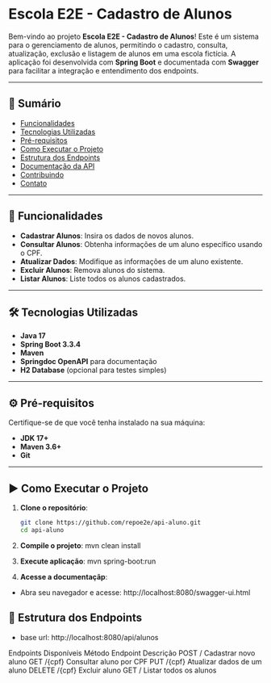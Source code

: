 # Escola E2E - Cadastro de Alunos

Bem-vindo ao projeto **Escola E2E - Cadastro de Alunos**! Este é um sistema para o gerenciamento de alunos, permitindo o cadastro, consulta, atualização, exclusão e listagem de alunos em uma escola fictícia. A aplicação foi desenvolvida com **Spring Boot** e documentada com **Swagger** para facilitar a integração e entendimento dos endpoints.

---

## 📖 Sumário

- [Funcionalidades](#funcionalidades)
- [Tecnologias Utilizadas](#tecnologias-utilizadas)
- [Pré-requisitos](#pré-requisitos)
- [Como Executar o Projeto](#como-executar-o-projeto)
- [Estrutura dos Endpoints](#estrutura-dos-endpoints)
- [Documentação da API](#documentação-da-api)
- [Contribuindo](#contribuindo)
- [Contato](#contato)

---

## 🚀 Funcionalidades

- **Cadastrar Alunos**: Insira os dados de novos alunos.
- **Consultar Alunos**: Obtenha informações de um aluno específico usando o CPF.
- **Atualizar Dados**: Modifique as informações de um aluno existente.
- **Excluir Alunos**: Remova alunos do sistema.
- **Listar Alunos**: Liste todos os alunos cadastrados.

---

## 🛠️ Tecnologias Utilizadas

- **Java 17**
- **Spring Boot 3.3.4**
- **Maven**
- **Springdoc OpenAPI** para documentação
- **H2 Database** (opcional para testes simples)

---

## ⚙️ Pré-requisitos

Certifique-se de que você tenha instalado na sua máquina:

- **JDK 17+**
- **Maven 3.6+**
- **Git**

---

## ▶️ Como Executar o Projeto

1. **Clone o repositório**:
   ```bash
   git clone https://github.com/repoe2e/api-aluno.git
   cd api-aluno
   
2. **Compile o projeto**:
mvn clean install

3. **Execute aplicação**:
mvn spring-boot:run

3. **Acesse a documentaçãp**:
- Abra seu navegador e acesse: http://localhost:8080/swagger-ui.html


## 📂 Estrutura dos Endpoints
- base url: http://localhost:8080/api/alunos

Endpoints Disponíveis
Método	Endpoint	Descrição
POST	/	Cadastrar novo aluno
GET	/{cpf}	Consultar aluno por CPF
PUT	/{cpf}	Atualizar dados de um aluno
DELETE	/{cpf}	Excluir aluno
GET	/	Listar todos os alunos

   
   

